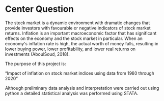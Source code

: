 # Center Question

The stock market is a dynamic environment with dramatic changes that provide investors with favourable or negative indicators of stock market returns. Inflation is an important macroeconomic factor that has significant effects on the economy and the stock market in particular. When an economy's inflation rate is high, the actual worth of money falls, resulting in lower buying power, lower profitability, and lower real returns on investments (AboulSoud, 2018).

The purpose of this project is:

“Impact of inflation on stock market indices using data from 1980 through 2020”

Although preliminary data analysis and interpretation were carried out using python a detailed statistical analysis was performed using STATA.



